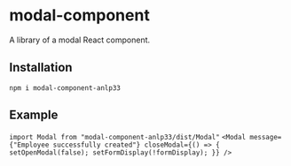 # modal-component

A library of a modal React component.

## Installation

```
npm i modal-component-anlp33
```
## Example
`import Modal from "modal-component-anlp33/dist/Modal"`
`<Modal
          message={"Employee successfully created"}
          closeModal={() => {
            setOpenModal(false);
            setFormDisplay(!formDisplay);
          }}
        />`